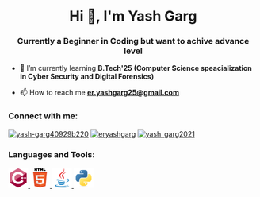 <h1 align="center">Hi 👋, I'm Yash Garg</h1>
<h3 align="center">Currently a Beginner in Coding but want to achive advance level</h3>

- 🌱 I’m currently learning **B.Tech'25 (Computer Science speacialization in Cyber Security and Digital Forensics)**

- 📫 How to reach me **er.yashgarg25@gmail.com**

<h3 align="left">Connect with me:</h3>
<p align="left">
<a href="https://linkedin.com/in/yash-garg40929b220" target="blank"><img align="center" src="https://raw.githubusercontent.com/rahuldkjain/github-profile-readme-generator/master/src/images/icons/Social/linked-in-alt.svg" alt="yash-garg40929b220" height="30" width="40" /></a>
<a href="https://www.codechef.com/users/eryashgarg" target="blank"><img align="center" src="https://cdn.jsdelivr.net/npm/simple-icons@3.1.0/icons/codechef.svg" alt="eryashgarg" height="30" width="40" /></a>
<a href="https://www.hackerrank.com/yash_garg2021" target="blank"><img align="center" src="https://raw.githubusercontent.com/rahuldkjain/github-profile-readme-generator/master/src/images/icons/Social/hackerrank.svg" alt="yash_garg2021" height="30" width="40" /></a>
</p>

<h3 align="left">Languages and Tools:</h3>
<p align="left"> <a href="https://www.w3schools.com/cpp/" target="_blank" rel="noreferrer"> <img src="https://raw.githubusercontent.com/devicons/devicon/master/icons/cplusplus/cplusplus-original.svg" alt="cplusplus" width="40" height="40"/> </a> <a href="https://www.w3.org/html/" target="_blank" rel="noreferrer"> <img src="https://raw.githubusercontent.com/devicons/devicon/master/icons/html5/html5-original-wordmark.svg" alt="html5" width="40" height="40"/> </a> <a href="https://www.java.com" target="_blank" rel="noreferrer"> <img src="https://raw.githubusercontent.com/devicons/devicon/master/icons/java/java-original.svg" alt="java" width="40" height="40"/> </a> <a href="https://www.python.org" target="_blank" rel="noreferrer"> <img src="https://raw.githubusercontent.com/devicons/devicon/master/icons/python/python-original.svg" alt="python" width="40" height="40"/> </a> </p>
